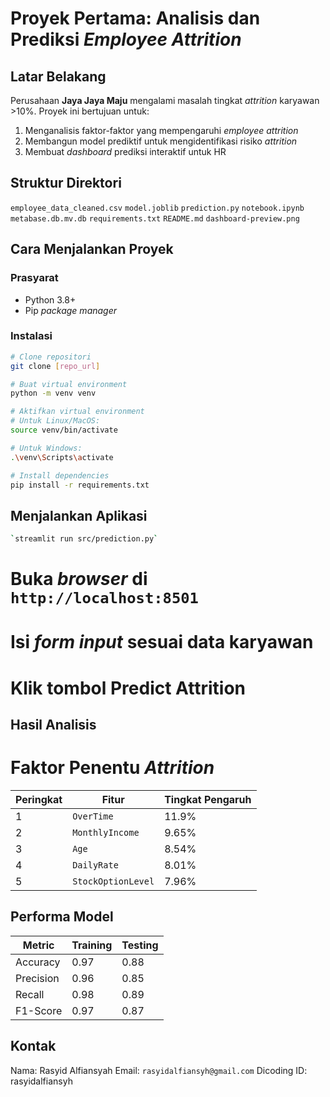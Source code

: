 # Proyek Pertama: Analisis dan Prediksi *Employee Attrition*

## Latar Belakang

Perusahaan **Jaya Jaya Maju** mengalami masalah tingkat *attrition* karyawan \>10%. Proyek ini bertujuan untuk:

1.  Menganalisis faktor-faktor yang mempengaruhi *employee attrition*
2.  Membangun model prediktif untuk mengidentifikasi risiko *attrition*
3.  Membuat *dashboard* prediksi interaktif untuk HR

## Struktur Direktori

`employee_data_cleaned.csv`
`model.joblib`
`prediction.py`
`notebook.ipynb`
`metabase.db.mv.db`
`requirements.txt`
`README.md`
`dashboard-preview.png`

## Cara Menjalankan Proyek

### Prasyarat

  - Python 3.8+
  - Pip *package manager*

### Instalasi

```bash
# Clone repositori
git clone [repo_url]

# Buat virtual environment
python -m venv venv

# Aktifkan virtual environment
# Untuk Linux/MacOS:
source venv/bin/activate

# Untuk Windows:
.\venv\Scripts\activate

# Install dependencies
pip install -r requirements.txt
```

## Menjalankan Aplikasi
```bash
`streamlit run src/prediction.py`
```

# Buka *browser* di `http://localhost:8501`
# Isi *form input* sesuai data karyawan
# Klik tombol **Predict Attrition**

## Hasil Analisis

# Faktor Penentu *Attrition*

| Peringkat | Fitur            | Tingkat Pengaruh |
| --------- | ---------------- | ---------------- |
| 1         | `OverTime`       | 11.9%            |
| 2         | `MonthlyIncome`  | 9.65%            |
| 3         | `Age`            | 8.54%            |
| 4         | `DailyRate`      | 8.01%            |
| 5         | `StockOptionLevel` | 7.96%            |

## Performa Model

| Metric    | Training | Testing |
| --------- | -------- | ------- |
| Accuracy  | 0.97     | 0.88    |
| Precision | 0.96     | 0.85    |
| Recall    | 0.98     | 0.89    |
| F1-Score  | 0.97     | 0.87    |

## Kontak

Nama: Rasyid Alfiansyah
Email: `rasyidalfiansyh@gmail.com`
Dicoding ID: rasyidalfiansyh
